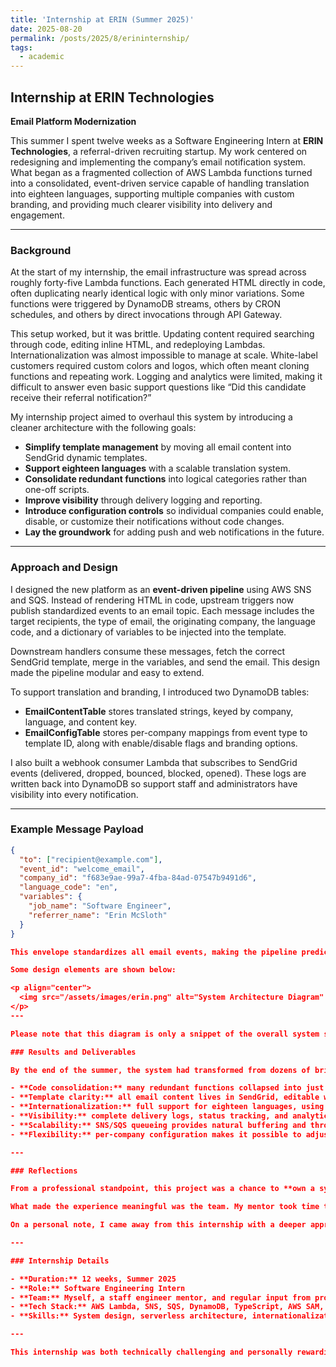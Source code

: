 ```yaml
---
title: 'Internship at ERIN (Summer 2025)'
date: 2025-08-20
permalink: /posts/2025/8/erininternship/
tags:
  - academic
---
```


## Internship at ERIN Technologies  
**Email Platform Modernization**

This summer I spent twelve weeks as a Software Engineering Intern at **ERIN Technologies**, a referral-driven recruiting startup. My work centered on redesigning and implementing the company’s email notification system. What began as a fragmented collection of AWS Lambda functions turned into a consolidated, event-driven service capable of handling translation into eighteen languages, supporting multiple companies with custom branding, and providing much clearer visibility into delivery and engagement.

---

### Background

At the start of my internship, the email infrastructure was spread across roughly forty-five Lambda functions. Each generated HTML directly in code, often duplicating nearly identical logic with only minor variations. Some functions were triggered by DynamoDB streams, others by CRON schedules, and others by direct invocations through API Gateway.  

This setup worked, but it was brittle. Updating content required searching through code, editing inline HTML, and redeploying Lambdas. Internationalization was almost impossible to manage at scale. White-label customers required custom colors and logos, which often meant cloning functions and repeating work. Logging and analytics were limited, making it difficult to answer even basic support questions like “Did this candidate receive their referral notification?”  

My internship project aimed to overhaul this system by introducing a cleaner architecture with the following goals:

- **Simplify template management** by moving all email content into SendGrid dynamic templates.  
- **Support eighteen languages** with a scalable translation system.  
- **Consolidate redundant functions** into logical categories rather than one-off scripts.  
- **Improve visibility** through delivery logging and reporting.  
- **Introduce configuration controls** so individual companies could enable, disable, or customize their notifications without code changes.  
- **Lay the groundwork** for adding push and web notifications in the future.

---

### Approach and Design

I designed the new platform as an **event-driven pipeline** using AWS SNS and SQS. Instead of rendering HTML in code, upstream triggers now publish standardized events to an email topic. Each message includes the target recipients, the type of email, the originating company, the language code, and a dictionary of variables to be injected into the template.  

Downstream handlers consume these messages, fetch the correct SendGrid template, merge in the variables, and send the email. This design made the pipeline modular and easy to extend.  

To support translation and branding, I introduced two DynamoDB tables:

- **EmailContentTable** stores translated strings, keyed by company, language, and content key.  
- **EmailConfigTable** stores per-company mappings from event type to template ID, along with enable/disable flags and branding options.  

I also built a webhook consumer Lambda that subscribes to SendGrid events (delivered, dropped, bounced, blocked, opened). These logs are written back into DynamoDB so support staff and administrators have visibility into every notification.

---

### Example Message Payload

```json
{
  "to": ["recipient@example.com"],
  "event_id": "welcome_email",
  "company_id": "f683e9ae-99a7-4fba-84ad-07547b9491d6",
  "language_code": "en",
  "variables": {
    "job_name": "Software Engineer",
    "referrer_name": "Erin McSloth"
  }
}

This envelope standardizes all email events, making the pipeline predictable and easier to maintain.

Some design elements are shown below:

<p align="center">
  <img src="/assets/images/erin.png" alt="System Architecture Diagram" width="50%"/>
</p>
---

Please note that this diagram is only a snippet of the overall system since I cannot share full details of ERIN’s internal architecture. If you are interested in learning more about my project, feel free to reach out to me directly at **cathyw [at] cmu [dot] andrew [dot] com**.

### Results and Deliverables

By the end of the summer, the system had transformed from dozens of brittle Lambdas into a **cohesive notification service**. Key outcomes included:

- **Code consolidation:** many redundant functions collapsed into just a handful of category-based handlers.  
- **Template clarity:** all email content lives in SendGrid, editable without touching Lambda code.  
- **Internationalization:** full support for eighteen languages, using variable substitution and translation keys.  
- **Visibility:** complete delivery logs, status tracking, and analytics hooks.  
- **Scalability:** SNS/SQS queueing provides natural buffering and throttling for bulk sends like job alerts.  
- **Flexibility:** per-company configuration makes it possible to adjust branding, enable/disable notifications, or swap templates without engineering involvement.  

---

### Reflections

From a professional standpoint, this project was a chance to **own a system from design to implementation**. I worked in TypeScript with AWS SAM for deployment, modeled DynamoDB schemas, wrote queue-driven Lambdas, and tested integrations with SendGrid. The experience gave me confidence not just in writing code, but in designing event architectures that need to scale and remain maintainable.  

What made the experience meaningful was the team. My mentor took time to walk me through AWS best practices and challenged me to think about the long-term consequences of design decisions. Design and support colleagues provided valuable feedback on how email visibility impacted their daily work. I’m grateful for the openness of the ERIN team, who made me feel like my work mattered to the product and to the customers using it.  

On a personal note, I came away from this internship with a deeper appreciation for the balance between flexibility and simplicity in software design. Building a platform that can support many companies, languages, and notification types without becoming overly complex required deliberate trade-offs. That lesson—thinking in terms of both developer experience and end-user reliability—will stay with me in future projects.  

---

### Internship Details

- **Duration:** 12 weeks, Summer 2025  
- **Role:** Software Engineering Intern  
- **Team:** Myself, a staff engineer mentor, and regular input from product and support  
- **Tech Stack:** AWS Lambda, SNS, SQS, DynamoDB, TypeScript, AWS SAM, SendGrid  
- **Skills:** System design, serverless architecture, internationalization, logging and observability, cross-team collaboration  

---

This internship was both technically challenging and personally rewarding. I am grateful to ERIN for the opportunity to contribute, and to my mentors for guiding me through an experience that has shaped how I think about scalable systems and the craft of software engineering.

